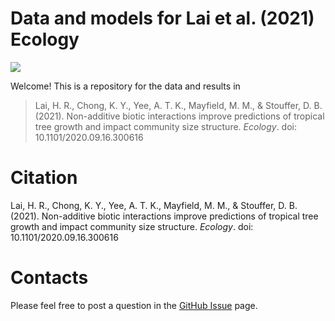 # Data and models for Lai et al. (2021) Ecology

[![](https://img.shields.io/badge/doi-10.1101/2020.09.16.300616-green.svg)](https://doi.org/10.1101/2020.09.16.300616)

Welcome! This is a repository for the data and results in 
> Lai, H. R., Chong, K. Y., Yee, A. T. K., Mayfield, M. M., & Stouffer, D. B. (2021). Non-additive biotic interactions improve predictions of tropical tree growth and impact community size structure. *Ecology*. doi: 10.1101/2020.09.16.300616


# Citation

Lai, H. R., Chong, K. Y., Yee, A. T. K., Mayfield, M. M., & Stouffer, D. B. (2021). Non-additive biotic interactions improve predictions of tropical tree growth and impact community size structure. *Ecology*. doi: 10.1101/2020.09.16.300616

# Contacts

Please feel free to post a question in the [GitHub Issue](https://github.com/stoufferlab/hoi-trees-public/issues) page.